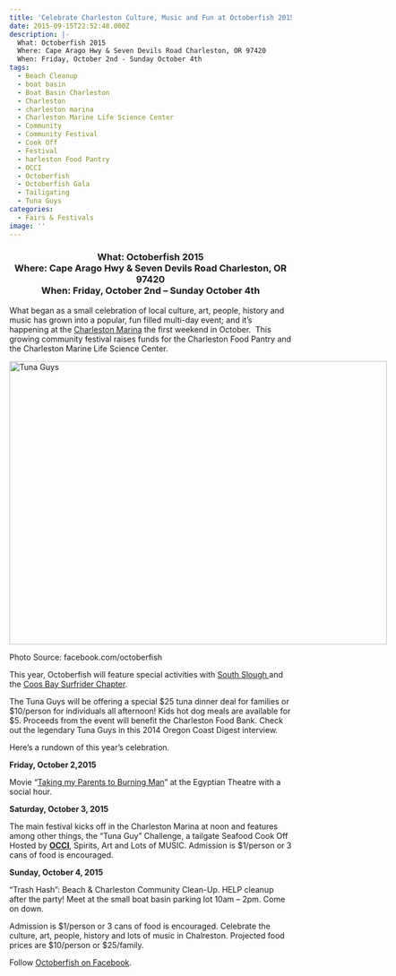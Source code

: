 ```yaml
---
title: 'Celebrate Charleston Culture, Music and Fun at Octoberfish 2015!'
date: 2015-09-15T22:52:48.000Z
description: |-
  What: Octoberfish 2015
  Where: Cape Arago Hwy & Seven Devils Road Charleston, OR 97420
  When: Friday, October 2nd - Sunday October 4th
tags:
  - Beach Cleanup
  - boat basin
  - Boat Basin Charleston
  - Charleston
  - charleston marina
  - Charleston Marine Life Science Center
  - Community
  - Community Festival
  - Cook Off
  - Festival
  - harleston Food Pantry
  - OCCI
  - Octoberfish
  - Octoberfish Gala
  - Tailigating
  - Tuna Guys
categories:
  - Fairs & Festivals
image: ''
---
```

<h3 style="text-align: center;">
  What: Octoberfish 2015<br /> Where: Cape Arago Hwy & Seven Devils Road Charleston, OR 97420<br /> When: Friday, October 2nd &#8211; Sunday October 4th
</h3>

What began as a small celebration of local culture, art, people, history and music has grown into a popular, fun filled multi-day event; and it&#8217;s happening at the <a href="http://www.charlestonmarina.com/" target="_blank">Charleston Marina</a> the first weekend in October.  This growing community festival raises funds for the Charleston Food Pantry and the Charleston Marine Life Science Center.

<div id="attachment_67457" style="width: 684px" class="wp-caption aligncenter">
  <a href="https://www.facebook.com/octoberfish/photos_stream"><img class="wp-image-67457 size-large" src="/wp-content/uploads/2014/08/10633464_543026815841744_1924467679159170051_o-674x506.jpg" alt="Tuna Guys" width="674" height="506" srcset="/wp-content/uploads/2014/08/10633464_543026815841744_1924467679159170051_o-674x506.jpg 674w, /wp-content/uploads/2014/08/10633464_543026815841744_1924467679159170051_o-177x133.jpg 177w" sizes="(max-width: 674px) 100vw, 674px" /></a>
  
  <p class="wp-caption-text">
    Photo Source: facebook.com/octoberfish
  </p>
</div>

This year, Octoberfish will feature special activities with <a href="http://www.oregon.gov/DSL/SSNERR/Pages/index.aspx" target="_blank">South Slough </a>and the <a href="https://coosbay.surfrider.org/" target="_blank">Coos Bay Surfrider Chapter</a>.

The Tuna Guys will be offering a special $25 tuna dinner deal for families or $10/person for individuals all afternoon! Kids hot dog meals are available for $5. Proceeds from the event will benefit the Charleston Food Bank. Check out the legendary Tuna Guys in this 2014 Oregon Coast Digest interview.



Here&#8217;s a rundown of this year&#8217;s celebration.

**Friday, October 2,2015**
  
Movie &#8220;<a href="http://www.imdb.com/title/tt3401190/" target="_blank">Taking my Parents to Burning Man</a>&#8221; at the Egyptian Theatre with a social hour.

**Saturday, October 3, 2015**
  
The main festival kicks off in the Charleston Marina at noon and features among other things, the “Tuna Guy” Challenge, a tailgate Seafood Cook Off Hosted by <a href="http://www.occi.net/" target="_blank"><strong>OCCI</strong></a>, Spirits, Art and Lots of MUSIC. Admission is $1/person or 3 cans of food is encouraged.

**Sunday, October 4, 2015**
  
&#8220;Trash Hash&#8221;: Beach & Charleston Community Clean-Up. HELP cleanup after the party! Meet at the small boat basin parking lot 10am – 2pm. Come on down.

Admission is $1/person or 3 cans of food is encouraged. Celebrate the culture, art, people, history and lots of music in Chalreston. Projected food prices are $10/person or $25/family.

Follow <a href="https://www.facebook.com/octoberfish?fref=nf" target="_blank">Octoberfish on Facebook</a>.
